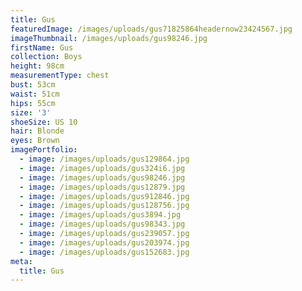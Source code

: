 ```yaml
---
title: Gus
featuredImage: /images/uploads/gus71825864headernow23424567.jpg
imageThumbnail: /images/uploads/gus98246.jpg
firstName: Gus
collection: Boys
height: 98cm
measurementType: chest
bust: 53cm
waist: 51cm
hips: 55cm
size: '3'
shoeSize: US 10
hair: Blonde
eyes: Brown
imagePortfolio:
  - image: /images/uploads/gus129864.jpg
  - image: /images/uploads/gus324i6.jpg
  - image: /images/uploads/gus98246.jpg
  - image: /images/uploads/gus12879.jpg
  - image: /images/uploads/gus912846.jpg
  - image: /images/uploads/gus128756.jpg
  - image: /images/uploads/gus3894.jpg
  - image: /images/uploads/gus98343.jpg
  - image: /images/uploads/gus239057.jpg
  - image: /images/uploads/gus203974.jpg
  - image: /images/uploads/gus152683.jpg
meta:
  title: Gus
---
```


